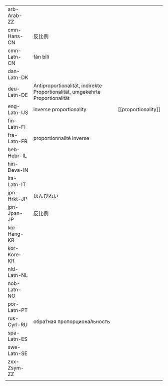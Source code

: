 | | | |
|-|-|-|
| arb-Arab-ZZ |  |  |
| cmn-Hans-CN | 反比例 |  |
| cmn-Latn-CN | fǎn bǐlì |  |
| dan-Latn-DK |  |  |
| deu-Latn-DE | Antiproportionalität, indirekte Proportionalität, umgekehrte Proportionalität |  |
| eng-Latn-US | inverse proportionality | [[proportionality]] |
| fin-Latn-FI |  |  |
| fra-Latn-FR | proportionnalité inverse |  |
| heb-Hebr-IL |  |  |
| hin-Deva-IN |  |  |
| ita-Latn-IT |  |  |
| jpn-Hrkt-JP | はんぴれい |  |
| jpn-Jpan-JP | 反比例 |  |
| kor-Hang-KR |  |  |
| kor-Kore-KR |  |  |
| nld-Latn-NL |  |  |
| nob-Latn-NO |  |  |
| por-Latn-PT |  |  |
| rus-Cyrl-RU | обра́тная пропорциона́льность |  |
| spa-Latn-ES |  |  |
| swe-Latn-SE |  |  |
| zxx-Zsym-ZZ |  |  |
|  |  |  |
